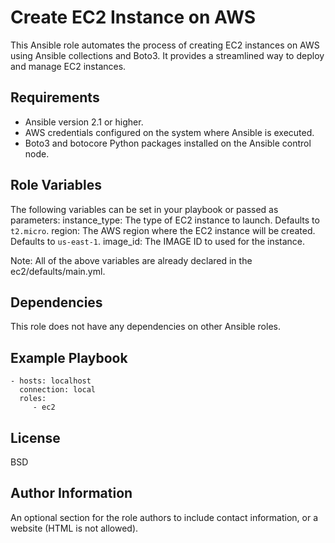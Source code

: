 Create EC2 Instance on AWS
=========

This Ansible role automates the process of creating EC2 instances on AWS using Ansible collections and Boto3. It provides a streamlined way to deploy and manage EC2 instances.

Requirements
------------

- Ansible version 2.1 or higher.
- AWS credentials configured on the system where Ansible is executed.
- Boto3 and botocore Python packages installed on the Ansible control node.

Role Variables
--------------

The following variables can be set in your playbook or passed as parameters:
instance_type: The type of EC2 instance to launch. Defaults to `t2.micro`.
region: The AWS region where the EC2 instance will be created. Defaults to `us-east-1`.
image_id: The IMAGE ID to used for the instance.

Note:
All of the above variables are already declared in the ec2/defaults/main.yml.

Dependencies
------------

This role does not have any dependencies on other Ansible roles.

Example Playbook
----------------

    - hosts: localhost
      connection: local
      roles:
         - ec2

License
-------

BSD

Author Information
------------------

An optional section for the role authors to include contact information, or a website (HTML is not allowed).
